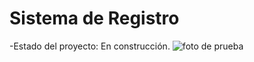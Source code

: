 <h1>  Sistema de Registro</h1>

-Estado del proyecto: En construcción.
![foto de prueba](https://github.com/W7CRT/sistema-de-registro/assets/153579494/87af3694-741c-4283-bcc3-d33d5eeeb132)
